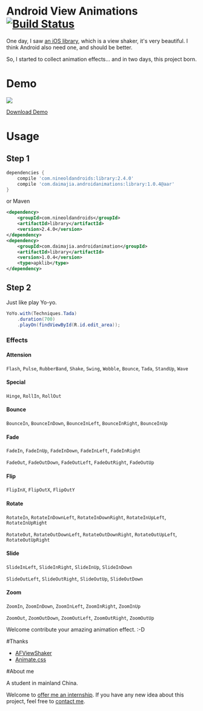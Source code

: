 # Android View Animations [![Build Status](https://travis-ci.org/daimajia/AndroidViewAnimations.svg)](https://travis-ci.org/daimajia/AndroidAnimations)

One day, I saw [an iOS library](https://github.com/ArtFeel/AFViewShaker), which is a view shaker, it's very beautiful. I think Android also need one, and should be better.

So, I started to collect animation effects... and in two days, this project born.

# Demo

![](http://ww3.sinaimg.cn/mw690/610dc034jw1ehnv2r93jpg20bx0kokjl.gif)

[Download Demo](https://github.com/daimajia/AndroidViewAnimations/releases/download/v1.0.0/Demo-v1.0.0.apk)
# Usage

## Step 1

```groovy
dependencies {
    compile 'com.nineoldandroids:library:2.4.0'
    compile 'com.daimajia.androidanimations:library:1.0.4@aar'
}
```
or Maven

```xml
<dependency>
    <groupId>com.nineoldandroids</groupId>
    <artifactId>library</artifactId>
    <version>2.4.0</version>
</dependency>
<dependency>
    <groupId>com.daimajia.androidanimation</groupId>
    <artifactId>library</artifactId>
    <version>1.0.4</version>
    <type>apklib</type>
</dependency>
```

## Step 2

Just like play Yo-yo.

```java
YoYo.with(Techniques.Tada)
    .duration(700)
    .playOn(findViewById(R.id.edit_area));
```

### Effects
#### Attension
`Flash`, `Pulse`, `RubberBand`, `Shake`, `Swing`, `Wobble`, `Bounce`, `Tada`, `StandUp`, `Wave`

#### Special
`Hinge`, `RollIn`, `RollOut`

#### Bounce
`BounceIn`, `BounceInDown`, `BounceInLeft`, `BounceInRight`, `BounceInUp`

#### Fade
`FadeIn`, `FadeInUp`, `FadeInDown`, `FadeInLeft`, `FadeInRight`

`FadeOut`, `FadeOutDown`, `FadeOutLeft`, `FadeOutRight`, `FadeOutUp`

#### Flip
`FlipInX`, `FlipOutX`, `FlipOutY`

#### Rotate
`RotateIn`, `RotateInDownLeft`, `RotateInDownRight`, `RotateInUpLeft`, `RotateInUpRight`

`RotateOut`, `RotateOutDownLeft`, `RotateOutDownRight`, `RotateOutUpLeft`, `RotateOutUpRight`

#### Slide
`SlideInLeft`, `SlideInRight`, `SlideInUp`, `SlideInDown`

`SlideOutLeft`, `SlideOutRight`, `SlideOutUp`, `SlideOutDown`

#### Zoom
`ZoomIn`, `ZoomInDown`, `ZoomInLeft`, `ZoomInRight`, `ZoomInUp`

`ZoomOut`, `ZoomOutDown`, `ZoomOutLeft`, `ZoomOutRight`, `ZoomOutUp`

Welcome contribute your amazing animation effect. :-D

#Thanks

- [AFViewShaker](https://github.com/ArtFeel/AFViewShaker)
- [Animate.css](https://github.com/daneden/animate.css)

#About me

A student in mainland China. 

Welcome to [offer me an internship](mailto:daimajia@gmail.com).
If you have any new idea about this project, feel free to [contact me](mailto:daimajia@gmail.com).
